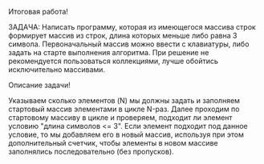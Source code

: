 Итоговая работа!


ЗАДАЧА:
Написать программу, которая из имеющегося массива строк формирует массив из строк, длина которых меньше либо равна 3 символа.
Первоначальный массив можно ввести с клавиатуры, либо задать на старте выполнения алгоритма.
При решение не рекомендуется пользоваться коллекциями, лучше обойтись исключительно массивами.

Описание задачи!

Указываем сколько элементов (N) мы должны задать и заполняем стартовый массив элементами в цикле N-раз.
Далее проходим по стартовому массиву в цикле и проверяем, подходит ли элемент условию "длина символов <= 3". 
Если элемент подходит под данное условие, то мы добавляем его в новый массив, используя при этом дополнительный счетчик, 
чтобы элементы в новом массиве заполнялись последовательно (без пропусков).
